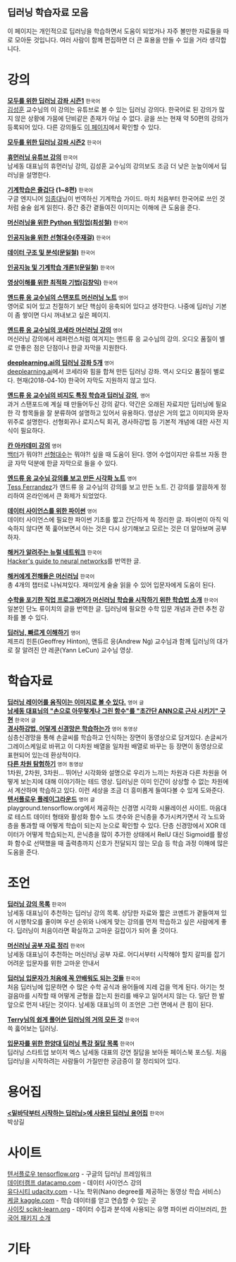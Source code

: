 딥러닝 학습자료 모음
--
이 페이지는 개인적으로 딥러닝을 학습하면서 도움이 되었거나 자주 볼만한 자료들을 따로 모아둔 것입니다. 여러 사람이 함께 편집하면 더 큰 효용을 만들 수 있을 거라 생각합니다.
  
   
# 강의
**[모두를 위한 딥러닝 강좌 시즌1](https://www.youtube.com/watch?v=BS6O0zOGX4E&list=PLlMkM4tgfjnLSOjrEJN31gZATbcj_MpUm)** `한국어`  
[김성훈](https://www.youtube.com/user/hunkims) 교수님의 이 강의는 유튜브로 볼 수 있는 딥러닝 강의다. 한국어로 된 강의가 많지 않은 상황에 가뭄에 단비같은 존재가 아닐 수 없다. 글을 쓰는 현재 약 50편의 강의가 등록되어 있다. 다른 강의들도 [이 페이지](http://hunkim.github.io/ml/)에서 확인할 수 있다.  

**[모두를 위한 딥러닝 강좌 시즌2](https://www.youtube.com/watch?v=7eldOrjQVi0&list=PLQ28Nx3M4Jrguyuwg4xe9d9t2XE639e5C&fbclid=IwAR2RaTvRw_6OIDTNYXsNT8HEUbS3KcgT9rjhLTYQ6GJtLGXU1uK8mDCm8uc)** `한국어`  
  
**[휴먼러닝 유튜브 강의](https://www.youtube.com/playlist?list=PLefQdA1SdkhtRUuN_D3PdxaR2XTGQw8Ph)** `한국어`  
남세동 대표님의 휴먼러닝 강의, 김성훈 교수님의 강의보도 조금 더 낮은 눈높이에서 딥러닝을 설명한다.  
    
**[기계학습은 즐겁다](https://medium.com/@jongdae.lim/%EA%B8%B0%EA%B3%84-%ED%95%99%EC%8A%B5-machine-learning-%EC%9D%80-%EC%A6%90%EA%B2%81%EB%8B%A4-part-1-9a0297198ad8) (1~8편)** `한국어`   
구글 엔지니어 [임종대](https://medium.com/@jongdae.lim)님이 번역하신 기계학습 가이드. 마치 처음부터 한국어로 쓰인 것처럼 술술 쉽게 읽힌다. 중간 중간 곁들여진 이미지는 이해에 큰 도움을 준다.  

**[머신러닝을 위한 Python 워밍업(최성철)](https://www.edwith.org/aipython?fbclid=IwAR2aBTrxfkSoJOC3q2PBctGSOSGdrB2XYsURlsNq9L17ZU6Okmhm4cwyyVk)** `한국어`  

**[인공지능을 위한 선형대수(주재걸)](https://www.edwith.org/linearalgebra4ai?fbclid=IwAR3m0f8RvYCL88yRQvVTaeU8jpOvawo5jRy21vmbcxn1SYH4CiOgi-iQk5E)** `한국어`  

**[데이터 구조 및 분석(문일철)](https://kaist.edwith.org/datastructure-2019s?fbclid=IwAR1peGXxxGpJAdht67HRScc3akdZgb-hTQDfyocIiPkoaKjjOfaHW9KELMg)** `한국어`  

**[인공지능 및 기계학습 개론1(문일철)](https://kaist.edwith.org/machinelearning1_17?fbclid=IwAR1sV80gAkAEkygzU3__LJ1LqpMez-PQrGmDRzwf_MJxTEG9sAqRztXAH2Q)** `한국어`  

**[영상이해를 위한 최적화 기법(김창익)](https://kaist.edwith.org/optimization2017?fbclid=IwAR1vpvppEvWn2Captagq8k8qu3h3Gcv70aWSsn2Y233X2BttfGUpR72WnHY)** `한국어`  
  
**[앤드류 응 교수님의 스탠포트 머신러닝 노트](http://holehouse.org/mlclass/)** `영어`  
영어로 되어 있고 친절하기 보단 핵심이 응축되어 있다고 생각한다. 나중에 딥러닝 기본이 좀 쌓이면 다시 꺼내보고 싶은 페이지. 

**[앤드류 응 교수님의 코세라 머신러닝 강의](https://www.coursera.org/learn/machine-learning)** `영어`  
머신러닝 강의에서 레퍼런스처럼 여겨지는 앤드류 응 교수님의 강의. 오디오 품질이 별로 안좋은 점은 단점이나 한글 자막을 지원한다.  
  
**[deeplearning.ai의 딥러닝 강좌 5개](https://www.coursera.org/specializations/deep-learning)** `영어`  
[deeplearning.ai](https://www.deeplearning.ai)에서 코세라와 힘을 합쳐 만든 딥러닝 강좌. 역시 오디오 품질이 별로다. 현재(2018-04-10) 한국어 자막도 지원하지 않고 있다.  
  
**[앤드류 응 교수님의 비지도 특징 학습과 딥러닝 강의](http://ufldl.stanford.edu/tutorial/)**, `영어`  
과거 스탠포드에 계실 때 만들어두신 강의 같다. 약간은 오래된 자료지만 딥러닝에 필요한 각 항목들을 잘 분류하여 설명하고 있어서 유용하다. 영상은 거의 없고 이미지와 문자 위주로 설명한다. 선형회귀나 로지스틱 회귀, 경사하강법 등 기본적 개념에 대한 사전 지식이 필요하다.  
  
**[칸 아카데미 강의](https://www.khanacademy.org/math/linear-algebra/vectors-and-spaces)** `영어`  
[백터](https://www.khanacademy.org/math/linear-algebra/vectors-and-spaces)가 뭐야?! [선형대수](https://www.khanacademy.org/math/linear-algebra)는 뭐야?! 싶을 때 도움이 된다. 영어 수업이지만 유튜브 자동 한글 자막 덕분에 한글 자막으로 들을 수 있다.

**[엔드류 응 교수님 강의를 보고 만든 시각화 노트](https://www.slideshare.net/TessFerrandez/notes-from-coursera-deep-learning-courses-by-andrew-ng/1)** `영어`  
[Tess Ferrandez](https://twitter.com/TessFerrandez)가 앤드류 응 교수님의 강의를 보고 만든 노트. 긴 강의를 깔끔하게 정리하여 온라인에서 큰 화제가 되었었다.

**[데이터 사이언스를 위한 파이썬](https://towardsdatascience.com/python-basics-for-data-science-6a6c987f2755)** `영어`  
데이터 사이언스에 필요한 파이썬 기초를 짧고 간단하게 쓱 정리한 글. 파이썬이 아직 익숙하지 않다면 쭉 훑어보면서 아는 것은 다시 상기해보고 모르는 것은 더 알아보며 공부하자.

**[해커가 알려주는 뉴럴 네트워크](https://tensorflow.blog/2016/09/13/%ED%95%B4%EC%BB%A4%EA%B0%80-%EC%95%8C%EB%A0%A4%EC%A3%BC%EB%8A%94-%EB%89%B4%EB%9F%B4-%EB%84%A4%ED%8A%B8%EC%9B%8C%ED%81%AC/)** `한국어`  
[Hacker's guide to neural networks](http://karpathy.github.io/neuralnets/)를 번역한 글.   
  
**[해커에게 전해들은 머신러닝](https://tensorflow.blog/2016/10/31/%ED%95%B4%EC%BB%A4%EC%97%90%EA%B2%8C-%EC%A0%84%ED%95%B4%EB%93%A4%EC%9D%80-%EB%A8%B8%EC%8B%A0%EB%9F%AC%EB%8B%9D/)** `한국어`  
총 4개의 챕터로 나눠져있다. 재미있게 술술 읽을 수 있어 입문자에게 도움이 된다.  

**[수학을 포기한 직업 프로그래머가 머신러닝 학습을 시작하기 위한 학습법 소개](http://www.moreagile.net/2015/05/how-to-start-machine-learning-study.html)** `한국어`  
일본인 단노 류이치의 글을 번역한 글. 딥러닝에 필요한 수학 입문 개념과 관련 추천 강좌를 볼 수 있다.  
  
**[딥러닝, 빠르게 이해하기](https://www.youtube.com/watch?v=Qk4SqF9FT-M)** `영어`  
제프리 힌튼(Geoffrey Hinton), 앤듀르 응(Andrew Ng) 교수님과 함께 딥러닝의 대가로 잘 알려진 얀 레쿤(Yann LeCun) 교수님 영상.  
    
# 학습자료
**[딥러닝 레이어를 움직이는 이미지로 볼 수 있다.](http://colah.github.io/posts/2014-03-NN-Manifolds-Topology/)** `영어` `글`   
**[남세동 대표님의 "손으로 아무렇게나 그린 함수"를 "초간단 ANN으로 근사 시키기" 구현](https://www.facebook.com/groups/TensorFlowKR/permalink/332680743739657/)** `한국어` `글`  
**[경사하강법, 어덯게 신경망은 학습하는가](https://youtu.be/IHZwWFHWa-w)** `영어` `동영상`  
심층신경망을 통해 손글씨를 학습하고 인식하는 장면이 동영상으로 담겨있다. 손글씨가 그레이스케일로 바뀌고 이 다차원 배열을 일차원 배열로 바꾸는 등 장면이 동영상으로 표현되어 있는데 환상적이다.  
**[다른 차원 탐험하기](https://youtu.be/C6kn6nXMWF0)** `영어` `동영상`   
1차원, 2차원, 3차원... 뛰어난 시각화와 설명으로 우리가 느끼는 차원과 다른 차원을 어떻게 보는지에 대해 이야기하는 테드 영상. 딥러닝은 이미 인간이 상상할 수 없는 차원에서 계산하며 학습하고 있다. 이런 세상을 조금 더 흥미롭게 들여다볼 수 있게 도와준다.  
**[텐서플로우 플레이그라운드](http://playground.tensorflow.org/)** `영어` `글`   
playground.tensorflow.org에서 제공하는 신경명 시각화 시뮬레이션 사이트. 마음대로 테스트 데이터 형태와 활성화 함수 노드 갯수와 은닉층을 추가시켜가면서 각 노드와 층을 통과할 때 어떻게 학습이 되는지 눈으로 확인할 수 있다. 단층 신경망에서 XOR 데이터가 어떻게 학습되는지, 은닉층을 많이 추가한 상태에서 RelU 대신 Sigmoid를 활성화 함수로 선택했을 때 출력층까지 신호가 전달되지 않는 모습 등 학습 과정 이해에 많은 도움을 준다.   

# 조언
**[딥러닝 강의 목록](https://www.facebook.com/dgtgrade/posts/1340177956041067)** `한국어`  
남세동 대표님이 추천하는 딥러닝 강의 목록. 상당한 자료와 짧은 코멘트가 곁들여져 있어 시행착오를 줄이며 우선 순위와 나에게 맞는 강의를 먼저 학습하고 싶은 사람에게 좋다. 딥러닝이 처음이라면 확실하고 고마운 길잡이가 되어 줄 것이다.  
  
**[머신러닝 공부 자료 정리](https://www.facebook.com/dgtgrade/posts/1145680742157457)** `한국어`  
남세동 대표님이 추천하는 머신러닝 공부 자료. 어디서부터 시작해야 할지 갈피를 잡기 어려운 입문자를 위한 고마운 안내서   
  
**[딥러닝 입문자가 처음에 꼭 안배워도 되는 것들](https://www.facebook.com/dgtgrade/posts/1328790023846527)** `한국어`  
처음 딥러닝에 입문하면 수 많은 수학 공식과 용어들에 지레 겁을 먹게 된다. 아기는 첫 걸음마를 시작할 때 어떻게 균형을 잡는지 원리를 배우고 일어서지 않는 다. 일단 한 발 앞으로 먼저 내딛는 것이다. 남세동 대표님의 이 조언은 그런 면에서 큰 힘이 된다.
  
**[Terry님의 쉽게 풀어쓴 딥러닝의 거의 모든 것](http://slownews.kr/41461)** `한국어`   
쓱 훓어보는 딥러닝.  
  
**[입문자를 위한 한양대 딥러닝 특강 질답 목록](https://www.facebook.com/dgtgrade/posts/1799785053413686)** `한국어`  
딥러닝 스타트업 보이저 엑스 남세동 대표의 강연 질답을 보아둔 페이스북 포스팅. 처음 딥러닝을 시작하려는 사람들이 가질만한 궁금증이 잘 정리되어 있다.   
  
# 용어집
**[<밑바닥부터 시작하는 딥러닝>에 사용된 딥러닝 용어집](https://github.com/likejazz/likejazz.github.io/wiki/%EB%94%A5%EB%9F%AC%EB%8B%9D)** `한국어`  
박상길  
  
# 사이트
[텐서플로우 tensorflow.org](https://www.tensorflow.org/) - 구글의 딥러닝 프레임워크     
[데이터캠프 datacamp.com](https://www.datacamp.com) - 데이터 사이언스 강의  
[유다시티 udacity.com](https://www.udacity.com/courses/machine-learning) - 나노 학위(Nano degree를 제공하는 동영상 학습 서비스)  
[케글 kaggle.com](https://www.kaggle.com/) - 학습 데이터를 얻고 연습할 수 있는 곳  
[사이킷 scikit-learn.org](http://scikit-learn.org/) - 데이터 수집과 분석에 사용되는 유명 파이썬 라이브러리, [한국어 패키지 소개](https://datascienceschool.net/view-notebook/293ece8b0d124fbaa4d4d52bb8f1cb42/)    
  
# 기타
